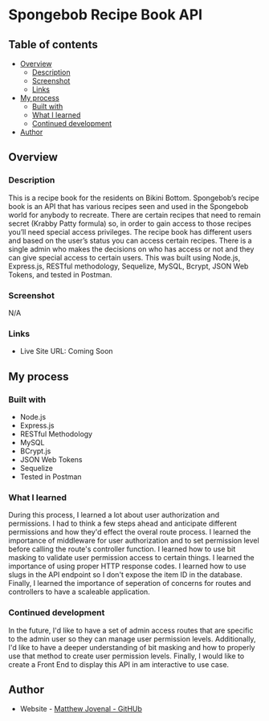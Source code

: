 # Spongebob Recipe Book API

## Table of contents

- [Overview](#overview)
  - [Description](#description)
  - [Screenshot](#screenshot)
  - [Links](#links)
- [My process](#my-process)
  - [Built with](#built-with)
  - [What I learned](#what-i-learned)
  - [Continued development](#continued-development)
- [Author](#author)

## Overview

### Description

This is a recipe book for the residents on Bikini Bottom. Spongebob’s recipe
book is an API that has various recipes seen and used in the Spongebob 
world for anybody to recreate. There are certain recipes that need to remain secret 
(Krabby Patty formula) so, in order to gain access to those recipes you’ll need 
special access privileges. The recipe book has different users and based on the 
user’s status you can access certain recipes. There is a single admin who makes
the decisions on who has access or not and they can give special access 
to certain users. This was built using Node.js, Express.js, RESTful methodology, Sequelize, 
MySQL, Bcrypt, JSON Web Tokens, and tested in Postman.

### Screenshot

N/A

### Links

- Live Site URL: Coming Soon

## My process

### Built with

- Node.js
- Express.js
- RESTful Methodology
- MySQL
- BCrypt.js
- JSON Web Tokens
- Sequelize
- Tested in Postman


### What I learned

During this process, I learned a lot about user authorization and permissions. I had to think a few steps ahead and anticipate different permissions and how they'd effect the overal route process. I learned the importance of middleware for user authorization and to set permission level before calling the route's controller function. I learned how to use bit masking to validate user permission access to certain things. I learned the importance of using proper HTTP response codes. I learned how to use slugs in the API endpoint so I don't expose the item ID in the database. Finally, I learned the importance of seperation of concerns for routes and controllers to have a scaleable application.

### Continued development

In the future, I'd like to have a set of admin access routes that are specific to the admin user so they can manage user permission levels. Additionally, I'd like to have a deeper understanding of bit masking and how to properly use that method to create user permission levels. Finally, I would like to create a Front End to display this API in am interactive to use case. 

## Author

- Website - [Matthew Jovenal - GitHUb](https://github.com/GuppyForLife)
